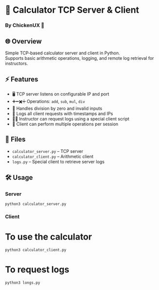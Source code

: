 # 🧮 Calculator TCP Server & Client
### By ChickenUX 🐔
## 🌐 Overview
Simple TCP-based calculator server and client in Python.  
Supports basic arithmetic operations, logging, and remote log retrieval for instructors.

## ⚡ Features
- 🖥️ TCP server listens on configurable IP and port  
- ➕➖✖️➗ Operations: `add`, `sub`, `mul`, `div`  
- 🚫 Handles division by zero and invalid inputs  
- 📝 Logs all client requests with timestamps and IPs  
- 👨‍🏫 Instructor can request logs using a special client script  
- 🔄 Client can perform multiple operations per session

## 📂 Files
- `calculator_server.py` – TCP server  
- `calculator_client.py` – Arithmetic client  
- `logs.py` – Special client to retrieve server logs

## 🛠️ Usage

### Server
```bash
python3 calculator_server.py
```
### Client
# To use the calculator
```bash
python3 calculator_client.py
```
# To request logs
```bash
python3 longs.py
```
